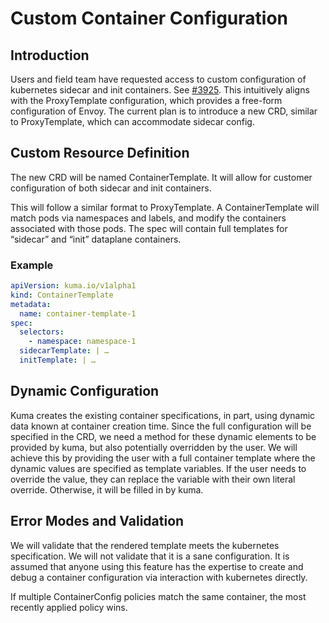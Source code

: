 # Custom Container Configuration

## Introduction
Users and field team have requested access to custom configuration of kubernetes sidecar and init containers.
See [#3925](https://github.com/kumahq/kuma/issues/3925).
This intuitively aligns with the ProxyTemplate configuration,
which provides a free-form configuration of Envoy.
The current plan is to introduce a new CRD,
similar to ProxyTemplate,
which can accommodate sidecar config.

## Custom Resource Definition
The new CRD will be named ContainerTemplate.
It will allow for customer configuration of
both sidecar and init containers.

This will follow a similar format to ProxyTemplate.
A ContainerTemplate will match pods via namespaces and labels,
and modify the containers associated with those pods.
The spec will contain full templates for “sidecar” and “init” dataplane containers.

### Example

```yaml
apiVersion: kuma.io/v1alpha1
kind: ContainerTemplate
metadata:
  name: container-template-1
spec:
  selectors:
    - namespace: namespace-1
  sidecarTemplate: | …
  initTemplate: | …
```

## Dynamic Configuration
Kuma creates the existing container specifications, in part,
using dynamic data known at container creation time.
Since the full configuration will be specified in the CRD,
we need a method for these dynamic elements to be provided by kuma,
but also potentially overridden by the user.
We will achieve this by providing the user with a full container template
where the dynamic values are specified as template variables.
If the user needs to override the value,
they can replace the variable with their own literal override.
Otherwise, it will be filled in by kuma.

## Error Modes and Validation
We will validate that the rendered template meets the kubernetes specification.
We will not validate that it is a sane configuration.
It is assumed that anyone using this feature has the expertise to create and debug a container configuration
via interaction with kubernetes directly.

If multiple ContainerConfig policies match the same container,
the most recently applied policy wins.


